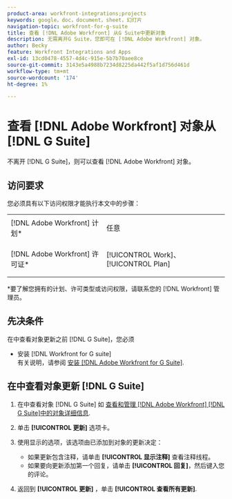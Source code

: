 ```yaml
---
product-area: workfront-integrations;projects
keywords: google，doc，document，sheet，幻灯片
navigation-topic: workfront-for-g-suite
title: 查看 [!DNL Adobe Workfront] 从G Suite中更新对象
description: 无需离开G Suite，您即可在 [!DNL Adobe Workfront] 对象。
author: Becky
feature: Workfront Integrations and Apps
exl-id: 13cd0478-4557-4d4c-915e-5b7b70aee8ce
source-git-commit: 3143e5a4988b7234d8225da442f5af1d756d461d
workflow-type: tm+mt
source-wordcount: '174'
ht-degree: 1%

---
```


# 查看 [!DNL Adobe Workfront] 对象从 [!DNL G Suite]

不离开 [!DNL G Suite]，则可以查看 [!DNL Adobe Workfront] 对象。

## 访问要求

您必须具有以下访问权限才能执行本文中的步骤：

<table style="table-layout:auto"> 
 <col> 
 <col> 
 <tbody> 
  <tr> 
   <td role="rowheader">[!DNL Adobe Workfront] 计划*</td> 
   <td> <p>任意</p> </td> 
  </tr> 
  <tr> 
   <td role="rowheader">[!DNL Adobe Workfront] 许可证*</td> 
   <td> <p>[!UICONTROL Work]、[!UICONTROL Plan]</p> </td> 
  </tr> 
   </tbody> 
</table>

&#42;要了解您拥有的计划、许可类型或访问权限，请联系您的 [!DNL Workfront] 管理员。

## 先决条件

在中查看对象更新之前 [!DNL G Suite]，您必须

* 安装 [!DNL Workfront for G suite]\
   有关说明，请参阅 [安装 [!DNL Adobe Workfront for G Suite]](../../workfront-integrations-and-apps/workfront-for-g-suite/install-workfront-for-gsuite.md).

## 在中查看对象更新 [!DNL G Suite]

1. 在中查看对象 [!DNL G Suite] 如 [查看和管理 [!DNL Adobe Workfront] [!DNL G Suite]中的对象详细信息](../../workfront-integrations-and-apps/workfront-for-g-suite/view-manage-work-item-details-in-gsuite.md).
1. 单击 **[!UICONTROL 更新]** 选项卡。
1. 使用显示的选项，该选项由已添加到对象的更新决定：

   * 如果更新包含注释，请单击 **[!UICONTROL 显示注释]** 查看注释线程。
   * 如果要向更新添加第一个回复，请单击 **[!UICONTROL 回复]**，然后键入您的评论。

1. 返回到 **[!UICONTROL 更新]** ，单击 **[!UICONTROL 查看所有更新]**.
